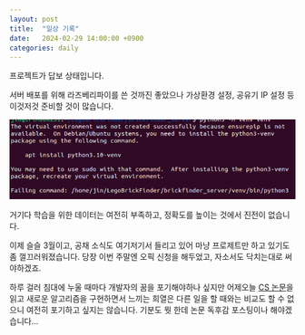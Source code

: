 ```yaml
---
layout: post
title:  "일상 기록"
date:   2024-02-29 14:00:00 +0900
categories: daily
---
```


프로젝트가 답보 상태입니다.

서버 배포를 위해 라즈베리파이를 쓴 것까진 좋았으나 가상환경 설정, 공유기 IP 설정 등 이것저것 준비할 것이 많습니다.

![ubuntu](/assets/images/2024-02-29-note/ubuntu.png)

거기다 학습을 위한 데이터는 여전히 부족하고, 정확도를 높이는 것에서 진전이 없습니다.

이제 슬슬 3월이고, 공채 소식도 여기저기서 들리고 있어 마냥 프로제트만 하고 있기도 좀 껄끄러워졌습니다. 당장 이번 주말엔 오픽 신청을 해두었고, 자소서도 닥치는대로 써야하겠죠.

하루 걸러 침대에 누울 때마다 개발자의 꿈을 포기해야하나 싶지만 어제오늘 [CS 논문][article]을 읽고 새로운 알고리즘을 구현하면서 느끼는 희열은 다른 일을 할 때와는 비교도 할 수 없으니 여전히 포기하고 싶지는 않습니다. 기분도 뭣 한데 논문 독후감 포스팅이나 해야겠습니다...

[article]:https://arxiv.org/abs/1705.11035